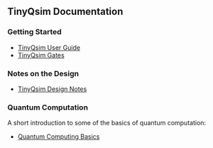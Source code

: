 ## TinyQsim Documentation

### Getting Started

- [TinyQsim User Guide](TinyQsim_user_guide.md)
- [TinyQsim Gates](TinyQsim_gates.md)

### Notes on the Design

- [TinyQsim Design Notes](TinyQsim_design_notes.md)

### Quantum Computation

A short introduction to some of the basics of quantum computation:

- [Quantum Computing Basics](Quantum_computing_basics.md)
